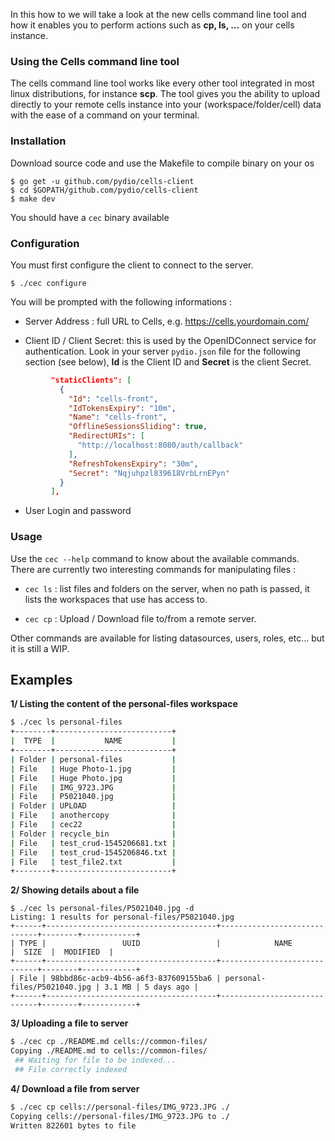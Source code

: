 In this how to we will take a look at the new cells command line tool and how it enables you to perform actions such as **cp, ls, ...** on your cells instance.

### Using the Cells command line tool

The cells command line tool works like every other tool integrated in most linux distributions, for instance **scp**. 
The tool gives you the ability to upload directly to your remote cells instance into your (workspace/folder/cell) data with the ease of a command on your terminal.

### Installation

Download source code and use the Makefile to compile binary on your os

```
$ go get -u github.com/pydio/cells-client
$ cd $GOPATH/github.com/pydio/cells-client
$ make dev
```

You should have a `cec` binary available

### Configuration

You must first configure the client to connect to the server. 

```
$ ./cec configure
```

You will be prompted with the following informations : 

- Server Address : full URL to Cells, e.g. https://cells.yourdomain.com/

- Client ID / Client Secret: this is used by the OpenIDConnect service for authentication. Look in your server `pydio.json` file for the following section (see below), **Id** is the Client ID and **Secret** is the client Secret.

```json
         "staticClients": [
           {
             "Id": "cells-front",
             "IdTokensExpiry": "10m",
             "Name": "cells-front",
             "OfflineSessionsSliding": true,
             "RedirectURIs": [
               "http://localhost:8080/auth/callback"
             ],
             "RefreshTokensExpiry": "30m",
             "Secret": "Nqjuhpzl839618VrbLrnEPyn"
           }
         ],

```

- User Login and password

### Usage

Use the `cec --help` command to know about the available commands. There are currently two interesting commands for manipulating files : 

- `cec ls` : list files and folders on the server, when no path is passed, it lists the workspaces that use has access to.

- `cec cp` : Upload / Download file to/from a remote server.

Other commands are available for listing datasources, users, roles, etc... but it is still a WIP.

## Examples

**1/ Listing the content of the personal-files workspace**

```bash
$ ./cec ls personal-files
+--------+--------------------------+
|  TYPE  |           NAME           |
+--------+--------------------------+
| Folder | personal-files           |
| File   | Huge Photo-1.jpg         |
| File   | Huge Photo.jpg           |
| File   | IMG_9723.JPG             |
| File   | P5021040.jpg             |
| Folder | UPLOAD                   |
| File   | anothercopy              |
| File   | cec22                    |
| Folder | recycle_bin              |
| File   | test_crud-1545206681.txt |
| File   | test_crud-1545206846.txt |
| File   | test_file2.txt           |
+--------+--------------------------+
```

**2/ Showing details about a file**

```shell
$ ./cec ls personal-files/P5021040.jpg -d
Listing: 1 results for personal-files/P5021040.jpg
+------+--------------------------------------+-----------------------------+--------+------------+
| TYPE |                 UUID                 |            NAME             |  SIZE  |  MODIFIED  |
+------+--------------------------------------+-----------------------------+--------+------------+
| File | 98bbd86c-acb9-4b56-a6f3-837609155ba6 | personal-files/P5021040.jpg | 3.1 MB | 5 days ago |
+------+--------------------------------------+-----------------------------+--------+------------+

```

**3/ Uploading a file to server**

```sh
$ ./cec cp ./README.md cells://common-files/
Copying ./README.md to cells://common-files/
 ## Waiting for file to be indexed...
 ## File correctly indexed
```

**4/ Download a file from server**

```sh
$ ./cec cp cells://personal-files/IMG_9723.JPG ./
Copying cells://personal-files/IMG_9723.JPG to ./
Written 822601 bytes to file
```